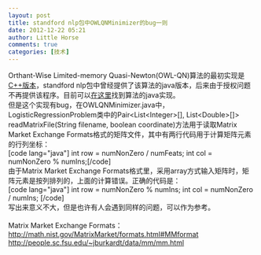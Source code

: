 ```yaml
---
layout: post
title: standford nlp包中OWLQNMinimizer的bug一则
date: 2012-12-22 05:21
author: Little Horse
comments: true
categories: [技术]
---
```

<div>Orthant-Wise Limited-memory Quasi-Newton(OWL-QN)算法的最初实现是<a href="http://research.microsoft.com/en-us/downloads/b1eb1016-1738-4bd5-83a9-370c9d498a03/">C++版本</a>，standford nlp包中曾经提供了该算法的java版本，后来由于授权问题不再提供该程序。目前可以<a href="http://224n-period-classifier.googlecode.com/svn/trunk/src/edu/stanford/nlp/optimization/OWLQNMinimizer.java">在这里</a>找到算法的java实现。</div>
<div>但是这个实现有bug，在OWLQNMinimizer.java中，LogisticRegressionProblem类中的Pair&lt;List&lt;Integer&gt;[], List&lt;Double&gt;[]&gt; readMatrixFile(String filename, boolean coordinate)方法用于读取Matrix Market Exchange Formats格式的矩阵文件，其中有两行代码用于计算矩阵元素的行列坐标：</div>
[code lang="java"]
int row = numNonZero / numFeats;
int col = numNonZero % numIns;[/code]
<div>由于Matrix Market Exchange Formats格式里，采用array方式输入矩阵时，矩阵元素是按列排列的，上面的计算错误。正确的代码是：</div>
[code lang="java"]
int row = numNonZero % numIns;
int col = numNonZero / numIns;
[/code]
<div>写出来意义不大，但是也许有人会遇到同样的问题，可以作为参考。</div>
</br>
Matrix Market Exchange Formats：
<a title="http://math.nist.gov/MatrixMarket/formats.html#MMformat " href="http://math.nist.gov/MatrixMarket/formats.html#MMformat " target="_blank"> http://math.nist.gov/MatrixMarket/formats.html#MMformat
</a><a title="http://people.sc.fsu.edu/~jburkardt/data/mm/mm.html" href="http://people.sc.fsu.edu/~jburkardt/data/mm/mm.html" target="_blank"> http://people.sc.fsu.edu/~jburkardt/data/mm/mm.html</a>
